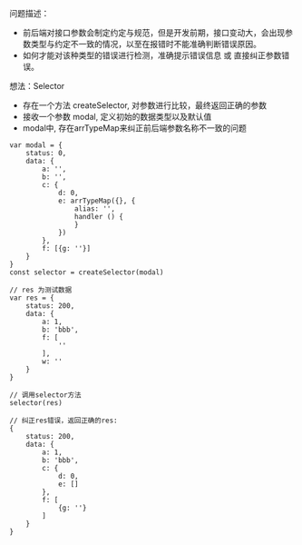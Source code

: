 问题描述：
- 前后端对接口参数会制定约定与规范，但是开发前期，接口变动大，会出现参数类型与约定不一致的情况，以至在报错时不能准确判断错误原因。
- 如何才能对该种类型的错误进行检测，准确提示错误信息 或 直接纠正参数错误。

想法：Selector
- 存在一个方法 createSelector, 对参数进行比较，最终返回正确的参数
- 接收一个参数 modal, 定义初始的数据类型以及默认值
- modal中, 存在arrTypeMap来纠正前后端参数名称不一致的问题

```
var modal = {
    status: 0,
    data: {
        a: '',
        b: '',
        c: {
            d: 0,
            e: arrTypeMap({}, {
                alias: '',
                handler () {
                }
            })
        },
        f: [{g: ''}]
    }
}
const selector = createSelector(modal)

// res 为测试数据
var res = {
    status: 200,
    data: {
        a: 1,
        b: 'bbb',
        f: [
            ''
        ],
        w: ''
    }
}

// 调用selector方法
selector(res)

// 纠正res错误，返回正确的res:
{
    status: 200,
    data: {
        a: 1,
        b: 'bbb',
        c: {
            d: 0,
            e: []
        },
        f: [
            {g: ''}
        ]
    }
}
```

